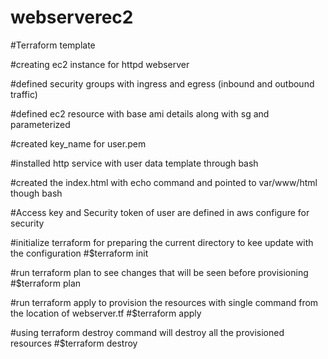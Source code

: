 # webserverec2

#Terraform template

#creating ec2  instance for httpd webserver 

#defined security groups with ingress and egress (inbound and outbound traffic)

#defined ec2 resource with base ami details along with sg and parameterized 

#created key_name for user.pem

#installed http service with user data template through bash

#created the index.html with echo command and pointed to var/www/html though bash

#Access key and Security token of user are defined in aws configure for security

#initialize terraform for preparing the current directory to kee update with the configuration
#$terraform init

#run terraform plan to see changes that will be seen before provisioning
#$terraform plan

#run terraform apply to provision the resources with single command from the location of webserver.tf
#$terraform apply

#using terraform destroy command will destroy all the provisioned resources 
#$terraform destroy
